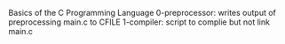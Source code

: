 Basics of the C Programming Language
0-preprocessor: writes output of preprocessing main.c to CFILE
1-compiler: script to complie but not link main.c
